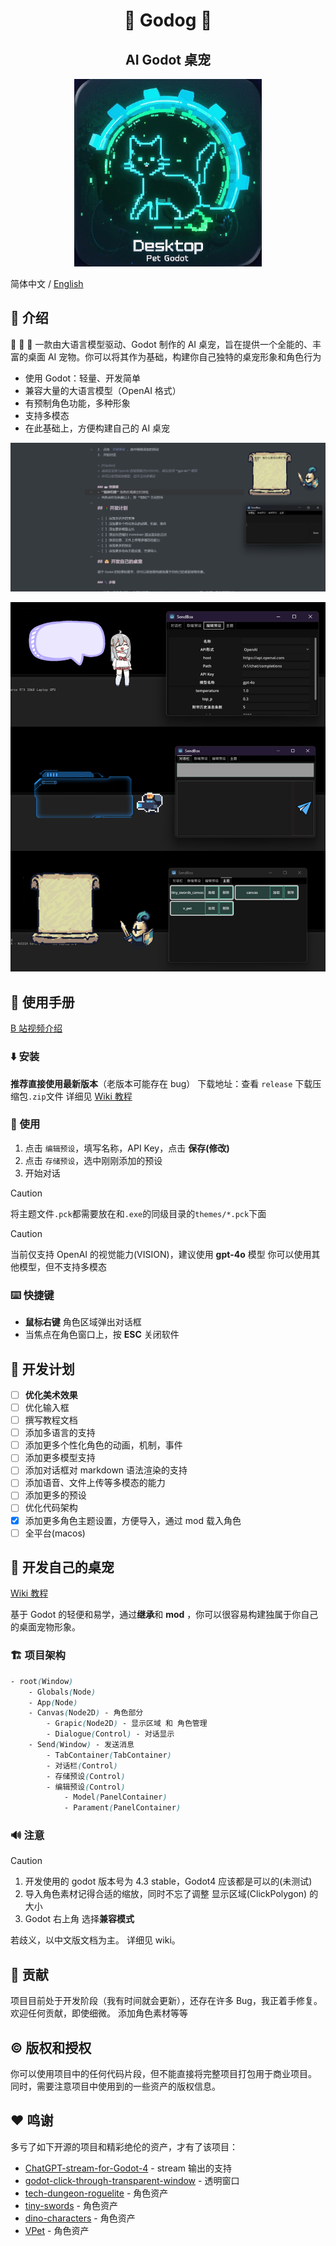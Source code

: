 <h1 align="center">🐶 Godog 🐶</h1>
<h2 align="center">AI Godot 桌宠</h2>

<p align="center">
		<img src="./img/peticon.png" height="300px">
</p>

简体中文 / [English](README_EN.md)

## 👋 介绍

🚀 🚀 🚀 一款由大语言模型驱动、Godot 制作的 AI 桌宠，旨在提供一个全能的、丰富的桌面 AI 宠物。你可以将其作为基础，构建你自己独特的桌宠形象和角色行为

- 使用 Godot：轻量、开发简单
- 兼容大量的大语言模型（OpenAI 格式）
- 有预制角色功能，多种形象
- 支持多模态
- 在此基础上，方便构建自己的 AI 桌宠

![](/img/example.png)

![](assets/themes.png)

## 📙 使用手册

[B 站视频介绍](https://www.bilibili.com/video/BV1hBp6eUE91/?vd_source=cd15ef71fe6f4187af03b74e20f12fab)

### ⬇️ 安装

**推荐直接使用最新版本**（老版本可能存在 bug）
下载地址：查看 `release`
下载压缩包`.zip`文件
详细见 [Wiki 教程](https://github.com/jihe520/Desktop-Pet-Godot/wiki)

### 🔑 使用

1. 点击 `编辑预设`，填写名称，API Key，点击 **保存(修改)**
2. 点击 `存储预设`，选中刚刚添加的预设
3. 开始对话

> [!Caution]
> 将主题文件`.pck`都需要放在和`.exe`的同级目录的`themes/*.pck`下面

> [!Caution]
> 当前仅支持 OpenAI 的视觉能力(VISION)，建议使用 **gpt-4o** 模型
> 你可以使用其他模型，但不支持多模态

### ⌨️ 快捷键

- **鼠标右键** 角色区域弹出对话框
- 当焦点在角色窗口上，按 **ESC** 关闭软件

## 🚦 开发计划

- [ ] **优化美术效果**
- [ ] 优化输入框
- [ ] 撰写教程文档
- [ ] 添加多语言的支持
- [ ] 添加更多个性化角色的动画，机制，事件
- [ ] 添加更多模型支持
- [ ] 添加对话框对 markdown 语法渲染的支持
- [ ] 添加语音、文件上传等多模态的能力
- [ ] 添加更多的预设
- [ ] 优化代码架构
- [x] 添加更多角色主题设置，方便导入，通过 mod 载入角色
- [ ] 全平台(macos)

## 🐶 开发自己的桌宠

[Wiki 教程](https://github.com/jihe520/Desktop-Pet-Godot/wiki)

基于 Godot 的轻便和易学，通过**继承**和 **mod** ，你可以很容易构建独属于你自己的桌面宠物形象。

### 🏗️ 项目架构

```css
- root(Window)
	- Globals(Node)
	- App(Node)
	- Canvas(Node2D) - 角色部分
		- Grapic(Node2D) - 显示区域 和 角色管理
		- Dialogue(Control) - 对话显示
	- Send(Window) - 发送消息
		- TabContainer(TabContainer)
		- 对话栏(Control)
		- 存储预设(Control)
		- 编辑预设(Control)
			- Model(PanelContainer)
			- Parament(PanelContainer)
```

### 🔊 注意

> [!Caution]
>
> 1. 开发使用的 godot 版本号为 4.3 stable，Godot4 应该都是可以的(未测试)
> 2. 导入角色素材记得合适的缩放，同时不忘了调整 显示区域(ClickPolygon) 的大小
> 3. Godot 右上角 选择**兼容模式**

若歧义，以中文版文档为主。
详细见 wiki。

## 🤝 贡献

项目目前处于开发阶段（我有时间就会更新），还存在许多 Bug，我正着手修复。
欢迎任何贡献，即使细微。
添加角色素材等等

## ©️ 版权和授权

你可以使用项目中的任何代码片段，但不能直接将完整项目打包用于商业项目。
同时，需要注意项目中使用到的一些资产的版权信息。

## ❤️ 鸣谢

多亏了如下开源的项目和精彩绝伦的资产，才有了该项目：

- [ChatGPT-stream-for-Godot-4](https://github.com/oceanbuilders/ChatGPT-stream-for-Godot-4) - stream 输出的支持
- [godot-click-through-transparent-window](https://github.com/atadenizoktay/godot-click-through-transparent-window) - 透明窗口
- [tech-dungeon-roguelite](https://trevor-pupkin.itch.io/tech-dungeon-roguelite) - 角色资产
- [tiny-swords](https://pixelfrog-assets.itch.io/tiny-swords) - 角色资产
- [dino-characters](https://arks.itch.io/dino-characters) - 角色资产
- [VPet](https://github.com/LorisYounger/VPet) - 角色资产
